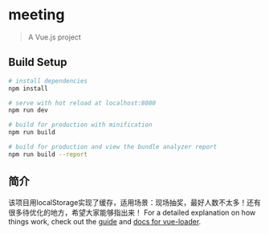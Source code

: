 # meeting

> A Vue.js project

## Build Setup

``` bash
# install dependencies
npm install

# serve with hot reload at localhost:8080
npm run dev

# build for production with minification
npm run build

# build for production and view the bundle analyzer report
npm run build --report
```
## 简介
该项目用localStorage实现了缓存，适用场景：现场抽奖，最好人数不太多！还有很多待优化的地方，希望大家能够指出来！
For a detailed explanation on how things work, check out the [guide](http://vuejs-templates.github.io/webpack/) and [docs for vue-loader](http://vuejs.github.io/vue-loader).
